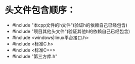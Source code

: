 # 头文件包含顺序：
- #include "本cpp文件的h文件"(验证h的依赖自己已经包含)
- #include "项目其他头文件"(验证其他h的依赖自己已经包含)
- #include <windows|linux平台接口.h>
- #include <标准C.h>
- #include <标准C++>
- #include "第三方库.h"

